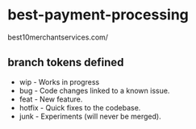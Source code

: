 # best-payment-processing
best10merchantservices.com/

## branch tokens defined
* wip    - Works in progress
* bug    - Code changes linked to a known issue.
* feat   - New feature. 
* hotfix - Quick fixes to the codebase.
* junk   - Experiments (will never be merged).

